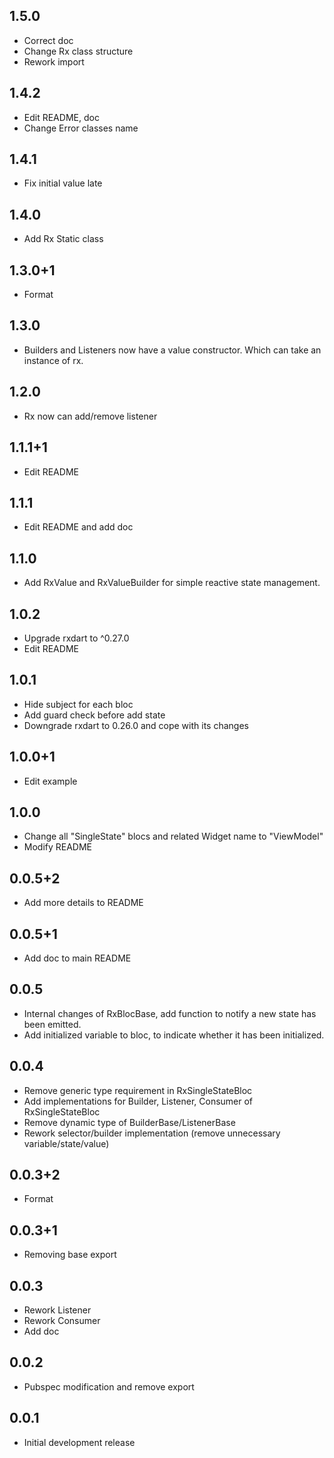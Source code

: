 ## 1.5.0

* Correct doc
* Change Rx class structure
* Rework import

## 1.4.2

* Edit README, doc
* Change Error classes name

## 1.4.1

* Fix initial value late

## 1.4.0

* Add Rx Static class

## 1.3.0+1

* Format

## 1.3.0

* Builders and Listeners now have a value constructor. Which can take an instance of rx.

## 1.2.0

* Rx now can add/remove listener

## 1.1.1+1

* Edit README

## 1.1.1

* Edit README and add doc

## 1.1.0

* Add RxValue and RxValueBuilder for simple reactive state management.

## 1.0.2

* Upgrade rxdart to ^0.27.0
* Edit README

## 1.0.1

* Hide subject for each bloc
* Add guard check before add state
* Downgrade rxdart to 0.26.0 and cope with its changes

## 1.0.0+1

* Edit example

## 1.0.0

* Change all "SingleState" blocs and related Widget name to "ViewModel"
* Modify README

## 0.0.5+2

* Add more details to README

## 0.0.5+1

* Add doc to main README

## 0.0.5

* Internal changes of RxBlocBase, add function to notify a new state has
  been emitted.
* Add initialized variable to bloc, to indicate whether it has been initialized.

## 0.0.4

* Remove generic type requirement in RxSingleStateBloc
* Add implementations for Builder, Listener, Consumer of RxSingleStateBloc
* Remove dynamic type of BuilderBase/ListenerBase
* Rework selector/builder implementation (remove unnecessary variable/state/value)

## 0.0.3+2

* Format

## 0.0.3+1

* Removing base export

## 0.0.3

* Rework Listener
* Rework Consumer
* Add doc

## 0.0.2

* Pubspec modification and remove export

## 0.0.1

* Initial development release